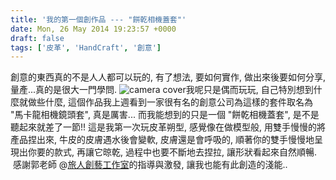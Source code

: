 ```yaml
---
title: '我的第一個創作品 --- "餅乾相機蓋套"'
date: Mon, 26 May 2014 19:23:57 +0000
draft: false
tags: ['皮革', 'HandCraft', '創意']
---
```


創意的東西真的不是人人都可以玩的, 有了想法, 要如何實作, 做出來後要如何分享, 量產...真的是很大一門學問. ![camera cover](https://sarahu.files.wordpress.com/2014/05/camera-cover.jpg)我呢只是偶而玩玩, 自己特別想到什麼就做些什麼, 這個作品我上週看到一家很有名的創意公司為這樣的套件取名為 "馬卡龍相機鏡頭套", 真是厲害... 而我能想到的只是一個 "餅乾相機蓋套", 是不是聽起來就差了一節!! 這是我第一次玩皮革朔型, 感覺像在做模型般, 用雙手慢慢的將產品捏出來, 牛皮的皮膚遇水後會變軟, 皮膚還是會呼吸的, 順著你的雙手慢慢地呈現出你要的款式, 再讓它晾乾, 過程中也要不斷地去捏拉, 讓形狀看起來自然順暢.  感謝郭老師 @[旅人創藝工作室](https://www.facebook.com/mestudio2013 "旅人創藝工作室")的指導與激發, 讓我也能有此創造的淺能..